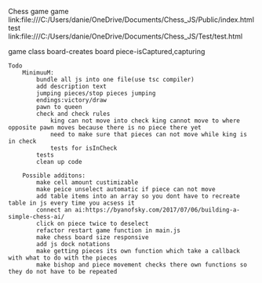 Chess game
game link:file:///C:/Users/danie/OneDrive/Documents/Chess_JS/Public/index.html
test link:file:///C:/Users/danie/OneDrive/Documents/Chess_JS/Test/test.html

game class
    board-creates board
    piece-isCaptured,capturing


    Todo
        MinimuuM:
            bundle all js into one file(use tsc compiler)
            add description text
            jumping pieces/stop pieces jumping
            endings:victory/draw
            pawn to queen
            check and check rules
                king can not move into check king cannot move to where opposite pawn moves because there is no piece there yet
                need to make sure that pieces can not move while king is in check
                tests for isInCheck
            tests
            clean up code       

        Possible additons:    
            make cell amount custimizable
            make peice unselect automatic if piece can not move
            add table items into an array so you dont have to recreate table in js every time you acsess it
            connect an ai:https://byanofsky.com/2017/07/06/building-a-simple-chess-ai/
            click on piece twice to deselect
            refactor restart game function in main.js
            make chess board size responsive
            add js dock notations
            make getting pieces its own function which take a callback with what to do with the pieces
            make bishop and piece movement checks there own functions so they do not have to be repeated

         

   
